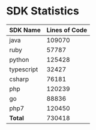 # SDK Statistics

| SDK Name | Lines of Code |
| -------- | ------------- |
| java | 109070 |
| ruby | 57787 |
| python | 125428 |
| typescript | 32427 |
| csharp | 76181 |
| php | 120239 |
| go | 88836 |
| php7 | 120450 |
| **Total** | 730418 |
